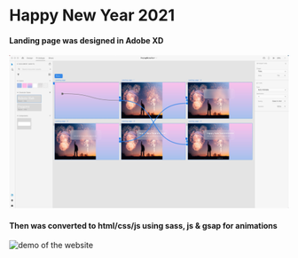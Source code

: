 # Happy New Year 2021

#### Landing page was designed in Adobe XD
![mockup made in xd](/img/adobexd.jpg)

#### Then was converted to html/css/js using sass, js & gsap for animations
![demo of the website](/img/sitePreview.gif)

